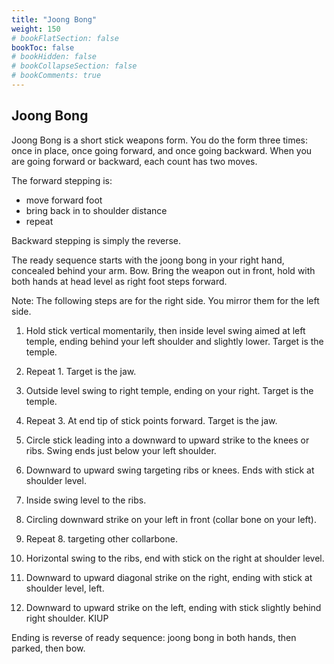 ```yaml
---
title: "Joong Bong"
weight: 150
# bookFlatSection: false
bookToc: false
# bookHidden: false
# bookCollapseSection: false
# bookComments: true
---
```

## Joong Bong 
Joong Bong is a short stick weapons form.  You do the form three times: once in place, once going forward,
and once going backward.  When you are going forward or backward, each
count has two moves.

The forward stepping is:
  - move forward foot
  - bring back in to shoulder distance
  - repeat 

Backward stepping is simply the reverse.

The ready sequence starts with the joong bong
in your right hand, concealed behind your arm.  Bow. Bring the weapon out in front,
hold with both hands at head level as right foot steps forward.

Note: The following steps are for the right side.  You mirror them
for the left side.

1. Hold stick vertical momentarily, then inside level swing aimed at left temple, ending behind your left shoulder
   and slightly lower.  Target is the temple.

2. Repeat 1. Target is the jaw.

3. Outside level swing to right temple, ending on 
   your right. Target is the temple.
   
4. Repeat 3. At end tip of stick points forward. Target is 
   the jaw.

5. Circle stick leading into a downward to upward strike
   to the knees or ribs. Swing ends just below your left
   shoulder.
   
6. Downward to upward swing targeting ribs or knees. Ends
   with stick at shoulder level.

7. Inside swing level to the ribs.
 
8. Circling downward strike on your left in front (collar bone on your left).

9. Repeat 8. targeting other collarbone.

10. Horizontal swing to the ribs, end with stick on the right
    at shoulder level.

11. Downward to upward diagonal strike on the right, ending with 
    stick at shoulder level, left.
    
12. Downward to upward strike on the left, ending with stick
    slightly behind right shoulder. KIUP    

Ending is reverse of ready sequence: joong bong in both hands, then parked, then bow.

